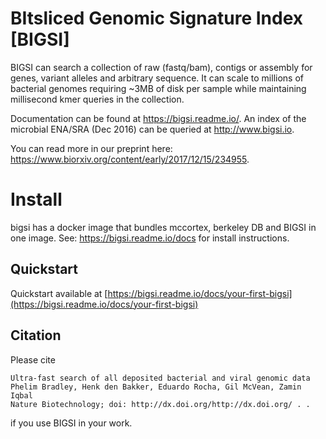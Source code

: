 # BItsliced Genomic Signature Index [BIGSI]
<!--[![Build Status](https://travis-ci.org/Phelimb/bigsi.svg)](https://travis-ci.org/Phelimb/bigsi)-->

BIGSI can search a collection of raw (fastq/bam), contigs or assembly for genes, variant alleles and arbitrary sequence. It can scale to millions of bacterial genomes requiring ~3MB of disk per sample while maintaining millisecond kmer queries in the collection.

Documentation can be found at https://bigsi.readme.io/. 
An index of the microbial ENA/SRA (Dec 2016) can be queried at http://www.bigsi.io. 

You can read more in our preprint here: https://www.biorxiv.org/content/early/2017/12/15/234955.

# Install

bigsi has a docker image that bundles mccortex, berkeley DB and BIGSI in one image. See: https://bigsi.readme.io/docs for install instructions. 

## Quickstart

Quickstart available at [https://bigsi.readme.io/docs/your-first-bigsi](https://bigsi.readme.io/docs/your-first-bigsi)

## Citation

Please cite

```
Ultra-fast search of all deposited bacterial and viral genomic data
Phelim Bradley, Henk den Bakker, Eduardo Rocha, Gil McVean, Zamin Iqbal
Nature Biotechnology; doi: http://dx.doi.org/http://dx.doi.org/ . .
```
if you use BIGSI in your work.
